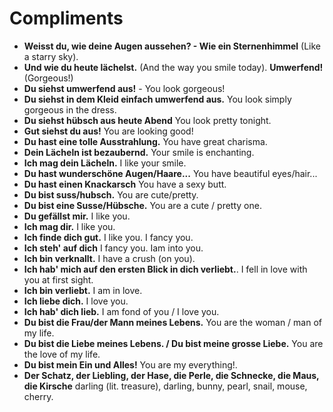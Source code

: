 # Compliments

- **Weisst du, wie deine Augen aussehen? - Wie ein Sternenhimmel** (Like a starry sky).
- **Und wie du heute lächelst.** (And the way you smile today). **Umwerfend!** (Gorgeous!)
- **Du siehst umwerfend aus!** - You look gorgeous!
- **Du siehst in dem Kleid einfach umwerfend aus.** You look simply gorgeous in the dress.
- **Du siehst hübsch aus heute Abend** You look pretty tonight.
- **Gut siehst du aus!** You are looking good!
- **Du hast eine tolle Ausstrahlung.** You have great charisma.
- **Dein Lächeln ist bezaubernd.** Your smile is enchanting.
- **Ich mag dein Lächeln.** I like your smile.
- **Du hast wunderschöne Augen/Haare...** You have beautiful eyes/hair...
- **Du hast einen Knackarsch** You have a sexy butt.
- **Du bist suss/hubsch.** You are cute/pretty.
- **Du bist eine Susse/Hübsche.** You are a cute / pretty one.
- **Du gefällst mir.** I like you.
- **Ich mag dir.** I like you.
- **Ich finde dich gut.** I like you. I fancy you.
- **Ich steh' auf dich** I fancy you. Iam into you.
- **Ich bin verknallt.** I have a crush (on you).
- **Ich hab' mich auf den ersten Blick in dich verliebt.**. I fell in love with you at first sight.
- **Ich bin verliebt.** I am in love.
- **Ich liebe dich.** I love you.
- **Ich hab' dich lieb.** I am fond of you / I love you.
- **Du bist die Frau/der Mann meines Lebens.** You are the woman / man of my life.
- **Du bist die Liebe meines Lebens. / Du bist meine grosse Liebe.** You are the love of my life.
- **Du bist mein Ein und Alles!** You are my everything!.
- **Der Schatz, der Liebling, der Hase, die Perle, die Schnecke, die Maus, die Kirsche** darling (lit. treasure), darling, bunny, pearl, snail, mouse, cherry.
